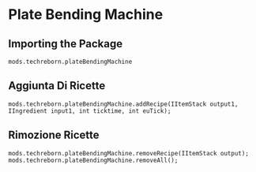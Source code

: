 # Plate Bending Machine

## Importing the Package
`mods.techreborn.plateBendingMachine`

## Aggiunta Di Ricette
```zenscript
mods.techreborn.plateBendingMachine.addRecipe(IItemStack output1, IIngredient input1, int ticktime, int euTick);
```

## Rimozione Ricette
```zenscript
mods.techreborn.plateBendingMachine.removeRecipe(IItemStack output);
mods.techreborn.plateBendingMachine.removeAll();
```